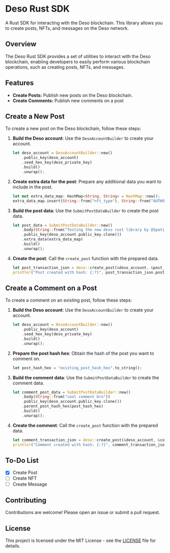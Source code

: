 # Deso Rust SDK

A Rust SDK for interacting with the Deso blockchain. This library allows you to create posts, NFTs, and messages on the Deso network.

## Overview

The Deso Rust SDK provides a set of utilities to interact with the Deso blockchain, enabling developers to easily perform various blockchain operations, such as creating posts, NFTs, and messages.

## Features

- **Create Posts:** Publish new posts on the Deso blockchain.
- **Create Comments:** Publish new comments on a post

## Create a New Post

To create a new post on the Deso blockchain, follow these steps:

1. **Build the Deso account**: Use the `DesoAccountBuilder` to create your account.

   ```rust
   let deso_account = DesoAccountBuilder::new()
       .public_key(deso_account)
       .seed_hex_key(deso_private_key)
       .build()
       .unwrap();
   ```

2. **Create extra data for the post**: Prepare any additional data you want to include in the post.

   ```rust
   let mut extra_data_map: HashMap<String, String> = HashMap::new();
   extra_data_map.insert(String::from("nft_type"), String::from("AUTHOR"));
   ```

3. **Build the post data**: Use the `SubmitPostDataBuilder` to create the post data.

   ```rust
   let post_data = SubmitPostDataBuilder::new()
       .body(String::from("Testing the new deso rust library by @Spatium!"))
       .public_key(deso_account.public_key.clone())
       .extra_data(extra_data_map)
       .build()
       .unwrap();
   ```

4. **Create the post**: Call the `create_post` function with the prepared data.

   ```rust
   let post_transaction_json = deso::create_post(&deso_account, &post_data).await.unwrap();
   println!("Post created with hash: {:?}", post_transaction_json.post_entry_response.post_hash_hex);
   ```

## Create a Comment on a Post

To create a comment on an existing post, follow these steps:

1. **Build the Deso account**: Use the `DesoAccountBuilder` to create your account.

   ```rust
   let deso_account = DesoAccountBuilder::new()
       .public_key(deso_account)
       .seed_hex_key(deso_private_key)
       .build()
       .unwrap();
   ```

2. **Prepare the post hash hex**: Obtain the hash of the post you want to comment on.

   ```rust
   let post_hash_hex = "existing_post_hash_hex".to_string();
   ```

3. **Build the comment data**: Use the `SubmitPostDataBuilder` to create the comment data.

   ```rust
   let comment_post_data = SubmitPostDataBuilder::new()
       .body(String::from("cool comment bro"))
       .public_key(deso_account.public_key.clone())
       .parent_post_hash_hex(post_hash_hex)
       .build()
       .unwrap();
   ```

4. **Create the comment**: Call the `create_post` function with the prepared data.

   ```rust
   let comment_transaction_json = deso::create_post(&deso_account, &comment_post_data).await.unwrap();
   println!("Comment created with hash: {:?}", comment_transaction_json.post_entry_response.post_hash_hex);
   ```

## To-Do List

- [x] Create Post
- [ ] Create NFT
- [ ] Create Message

## Contributing

Contributions are welcome! Please open an issue or submit a pull request.

## License

This project is licensed under the MIT License - see the [LICENSE](LICENSE) file for details.
